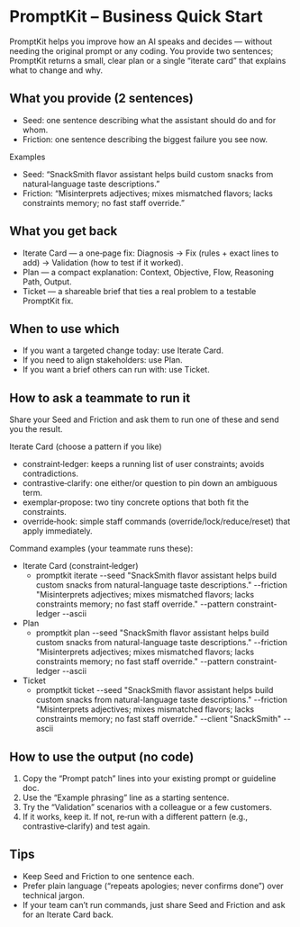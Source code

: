 # PromptKit – Business Quick Start

PromptKit helps you improve how an AI speaks and decides — without needing the original prompt or any coding. You provide two sentences; PromptKit returns a small, clear plan or a single “iterate card” that explains what to change and why.

## What you provide (2 sentences)
- Seed: one sentence describing what the assistant should do and for whom.
- Friction: one sentence describing the biggest failure you see now.

Examples
- Seed: “SnackSmith flavor assistant helps build custom snacks from natural‑language taste descriptions.”
- Friction: “Misinterprets adjectives; mixes mismatched flavors; lacks constraints memory; no fast staff override.”

## What you get back
- Iterate Card — a one‑page fix: Diagnosis → Fix (rules + exact lines to add) → Validation (how to test if it worked).
- Plan — a compact explanation: Context, Objective, Flow, Reasoning Path, Output.
- Ticket — a shareable brief that ties a real problem to a testable PromptKit fix.

## When to use which
- If you want a targeted change today: use Iterate Card.
- If you need to align stakeholders: use Plan.
- If you want a brief others can run with: use Ticket.

## How to ask a teammate to run it
Share your Seed and Friction and ask them to run one of these and send you the result.

Iterate Card (choose a pattern if you like)
- constraint‑ledger: keeps a running list of user constraints; avoids contradictions.
- contrastive‑clarify: one either/or question to pin down an ambiguous term.
- exemplar‑propose: two tiny concrete options that both fit the constraints.
- override‑hook: simple staff commands (override/lock/reduce/reset) that apply immediately.

Command examples (your teammate runs these):
- Iterate Card (constraint‑ledger)
  - promptkit iterate --seed "SnackSmith flavor assistant helps build custom snacks from natural-language taste descriptions." --friction "Misinterprets adjectives; mixes mismatched flavors; lacks constraints memory; no fast staff override." --pattern constraint-ledger --ascii
- Plan
  - promptkit plan --seed "SnackSmith flavor assistant helps build custom snacks from natural-language taste descriptions." --friction "Misinterprets adjectives; mixes mismatched flavors; lacks constraints memory; no fast staff override." --pattern constraint-ledger --ascii
- Ticket
  - promptkit ticket --seed "SnackSmith flavor assistant helps build custom snacks from natural-language taste descriptions." --friction "Misinterprets adjectives; mixes mismatched flavors; lacks constraints memory; no fast staff override." --client "SnackSmith" --ascii

## How to use the output (no code)
1) Copy the “Prompt patch” lines into your existing prompt or guideline doc.
2) Use the “Example phrasing” line as a starting sentence.
3) Try the “Validation” scenarios with a colleague or a few customers.
4) If it works, keep it. If not, re‑run with a different pattern (e.g., contrastive‑clarify) and test again.

## Tips
- Keep Seed and Friction to one sentence each.
- Prefer plain language (“repeats apologies; never confirms done”) over technical jargon.
- If your team can’t run commands, just share Seed and Friction and ask for an Iterate Card back.

